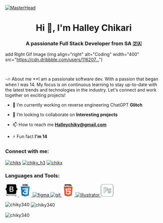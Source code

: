 [![MasterHead](https://1.bp.blogspot.com/-7A4WynwLsM...​)](https://rishavchanda.io​)
 
<h1 align="center">Hi 👋, I'm Halley Chikari</h1>
<h3 align="center">A passionate Full Stack Developer from SA 🇿🇦</h3>

add Right Gif Image
(img align="right" alt="Coding" width="400" src="https://cdn.dribbble.com/users/116207...​")


<p align="left"> <a href="https://twitter.com/" target="blank"><img src="https://img.shields.io/twitter/follow/?logo=twitter&style=for-the-badge" alt="" /></a> </p>

-🔥 About me
**I am a passionate software dev. With a passion that began when I was 14. My focus is on continuous learning to stay up-to-date with the latest trends and technologies in the industry. Let's connect and work together on exciting projects!

- 🔭 I’m currently working on reverse engineering ChatGPT **Glitch**

- 👯 I’m looking to collaborate on **Interesting projects**

- 📫 How to reach me **Halleychiky@gmail.com**

- ⚡ Fun fact **I'm 14**

<h3 align="left">Connect with me:</h3>
<p align="left">
<a href="https://stackoverflow.com/users/chiks" target="blank"><img align="center" src="https://raw.githubusercontent.com/rahuldkjain/github-profile-readme-generator/master/src/images/icons/Social/stack-overflow.svg" alt="chiks" height="30" width="40" /></a>
<a href="https://instagram.com/chiky_h3" target="blank"><img align="center" src="https://raw.githubusercontent.com/rahuldkjain/github-profile-readme-generator/master/src/images/icons/Social/instagram.svg" alt="chiky_h3" height="30" width="40" /></a>
<a href="https://www.leetcode.com/chikx" target="blank"><img align="center" src="https://raw.githubusercontent.com/rahuldkjain/github-profile-readme-generator/master/src/images/icons/Social/leet-code.svg" alt="chikx" height="30" width="40" /></a>
</p>

<h3 align="left">Languages and Tools:</h3>
<p align="left"> <a href="https://getbootstrap.com" target="_blank" rel="noreferrer"> <img src="https://raw.githubusercontent.com/devicons/devicon/master/icons/bootstrap/bootstrap-plain-wordmark.svg" alt="bootstrap" width="40" height="40"/> </a> <a href="https://www.w3schools.com/css/" target="_blank" rel="noreferrer"> <img src="https://raw.githubusercontent.com/devicons/devicon/master/icons/css3/css3-original-wordmark.svg" alt="css3" width="40" height="40"/> </a> <a href="https://www.figma.com/" target="_blank" rel="noreferrer"> <img src="https://www.vectorlogo.zone/logos/figma/figma-icon.svg" alt="figma" width="40" height="40"/> </a> <a href="https://git-scm.com/" target="_blank" rel="noreferrer"> <img src="https://www.vectorlogo.zone/logos/git-scm/git-scm-icon.svg" alt="git" width="40" height="40"/> </a> <a href="https://www.w3.org/html/" target="_blank" rel="noreferrer"> <img src="https://raw.githubusercontent.com/devicons/devicon/master/icons/html5/html5-original-wordmark.svg" alt="html5" width="40" height="40"/> </a> <a href="https://www.adobe.com/in/products/illustrator.html" target="_blank" rel="noreferrer"> <img src="https://www.vectorlogo.zone/logos/adobe_illustrator/adobe_illustrator-icon.svg" alt="illustrator" width="40" height="40"/> </a> <a href="https://www.photoshop.com/en" target="_blank" rel="noreferrer"> <img src="https://raw.githubusercontent.com/devicons/devicon/master/icons/photoshop/photoshop-line.svg" alt="photoshop" width="40" height="40"/> </a> </p>

<p><img align="left" src="https://github-readme-stats.vercel.app/api/top-langs?username=chiky340&show_icons=true&locale=en&layout=compact" alt="chiky340" /></p>

<p>&nbsp;<img align="center" src="https://github-readme-stats.vercel.app/api?username=chiky340&show_icons=true&locale=en" alt="chiky340" /></p>

<p><img align="center" src="https://github-readme-streak-stats.herokuapp.com/?user=chiky340&" alt="chiky340" /></p>
